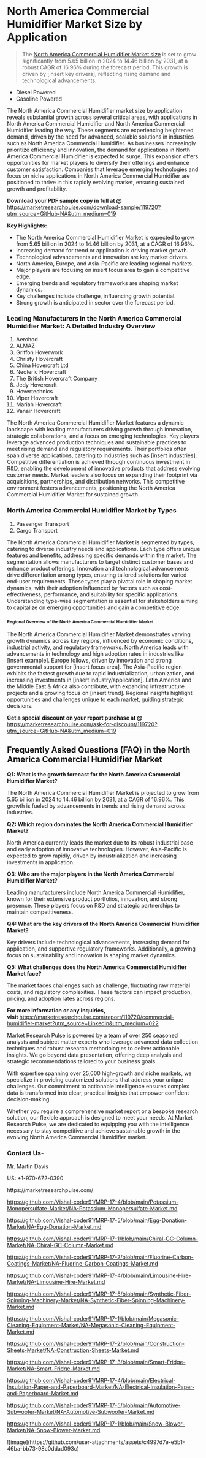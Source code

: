 <h1>North America Commercial Humidifier Market&nbsp;Size by Application</h1><blockquote><p>The <a href="https://marketresearchpulse.com/download-sample/119720?utm_source=GitHub-NA&amp;utm_medium=019">North America Commercial Humidifier Market size</a> is set to grow significantly from 5.65 billion in 2024 to 14.46 billion by 2031, at a robust CAGR of 16.96% during the forecast period. This growth is driven by [insert key drivers], reflecting rising demand and technological advancements.</p></blockquote><ul><li>Diesel Powered<li> Gasoline Powered</li></ul><p>The North America Commercial Humidifier market size by application reveals substantial growth across several critical areas, with applications in North America Commercial Humidifier and North America Commercial Humidifier leading the way. These segments are experiencing heightened demand, driven by the need for advanced, scalable solutions in industries such as North America Commercial Humidifier. As businesses increasingly prioritize efficiency and innovation, the demand for applications in North America Commercial Humidifier is expected to surge. This expansion offers opportunities for market players to diversify their offerings and enhance customer satisfaction. Companies that leverage emerging technologies and focus on niche applications in North America Commercial Humidifier are positioned to thrive in this rapidly evolving market, ensuring sustained growth and profitability.</p><p><strong>Download your PDF sample copy in full at @ </strong><a href="https://marketresearchpulse.com/download-sample/119720?utm_source=GitHub-NA&amp;utm_medium=019">https://marketresearchpulse.com/download-sample/119720?utm_source=GitHub-NA&amp;utm_medium=019</a></p><p><strong>Key Highlights: </strong></p><ul><li>The North America Commercial Humidifier Market is expected to grow from 5.65 billion in 2024 to 14.46 billion by 2031, at a CAGR of 16.96%.</li><li>Increasing demand for trend or application is driving market growth.</li><li>Technological advancements and innovation are key market drivers.</li><li>North America, Europe, and Asia-Pacific are leading regional markets.</li><li>Major players are focusing on insert focus area to gain a competitive edge.</li><li>Emerging trends and regulatory frameworks are shaping market dynamics.</li><li>Key challenges include challenge, influencing growth potential.</li><li>Strong growth is anticipated in sector over the forecast period.</li></ul><h3>Leading Manufacturers in the North America Commercial Humidifier Market: A Detailed Industry Overview</h3><ol><li>Aerohod</li><li>ALMAZ</li><li>Griffon Hoverwork</li><li>Christy Hovercraft</li><li>China Hovercraft Ltd</li><li>Neoteric Hovercraft</li><li>The British Hovercraft Company</li><li>Jedy Hovercraft</li><li>Hovertechnics</li><li>Viper Hovercraft</li><li>Mariah Hovercraft</li><li>Vanair Hovercraft</li></ol><div class="flex max-w-full flex-col flex-grow"><div class="min-h-8 text-message flex w-full flex-col items-end gap-2 whitespace-normal break-words [.text-message+&amp;]:mt-5" dir="auto" data-message-author-role="assistant" data-message-id="fd8432e4-4910-450d-b182-61b7bfb0a01f" data-message-model-slug="gpt-4o"><div class="flex w-full flex-col gap-1 empty:hidden first:pt-[3px]"><div class="markdown prose w-full break-words dark:prose-invert light"><p>The North America Commercial Humidifier Market features a dynamic landscape with leading manufacturers driving growth through innovation, strategic collaborations, and a focus on emerging technologies. Key players leverage advanced production techniques and sustainable practices to meet rising demand and regulatory requirements. Their portfolios often span diverse applications, catering to industries such as [insert industries]. Competitive differentiation is achieved through continuous investment in R&amp;D, enabling the development of innovative products that address evolving customer needs. Market leaders also focus on expanding their footprint via acquisitions, partnerships, and distribution networks. This competitive environment fosters advancements, positioning the North America Commercial Humidifier Market for sustained growth.</p></div></div></div></div><h3>North America Commercial Humidifier Market by Types</h3><ol><li>Passenger Transport<li> Cargo Transport</li></ol><div class="flex max-w-full flex-col flex-grow"><div class="min-h-8 text-message flex w-full flex-col items-end gap-2 whitespace-normal break-words [.text-message+&amp;]:mt-5" dir="auto" data-message-author-role="assistant" data-message-id="084470be-0bb7-4664-bddf-5156b4f41249" data-message-model-slug="gpt-4o-mini"><div class="flex w-full flex-col gap-1 empty:hidden first:pt-[3px]"><div class="markdown prose w-full break-words dark:prose-invert light"><p>The North America Commercial Humidifier Market is segmented by types, catering to diverse industry needs and applications. Each type offers unique features and benefits, addressing specific demands within the market. The segmentation allows manufacturers to target distinct customer bases and enhance product offerings. Innovation and technological advancements drive differentiation among types, ensuring tailored solutions for varied end-user requirements. These types play a pivotal role in shaping market dynamics, with their adoption influenced by factors such as cost-effectiveness, performance, and suitability for specific applications. Understanding type-wise segmentation is essential for stakeholders aiming to capitalize on emerging opportunities and gain a competitive edge.</p></div></div></div></div><h3><span style="font-size: 11px;">Regional Overview of the North America Commercial Humidifier Market</span></h3><div class="flex max-w-full flex-col flex-grow"><div class="min-h-8 text-message flex w-full flex-col items-end gap-2 whitespace-normal break-words [.text-message+&amp;]:mt-5" dir="auto" data-message-author-role="assistant" data-message-id="e9038762-ce64-4e30-91c9-9bd413514231" data-message-model-slug="gpt-4o-mini"><div class="flex w-full flex-col gap-1 empty:hidden first:pt-[3px]"><div class="markdown prose w-full break-words dark:prose-invert light"><p>The North America Commercial Humidifier Market demonstrates varying growth dynamics across key regions, influenced by economic conditions, industrial activity, and regulatory frameworks. North America leads with advancements in technology and high adoption rates in industries like [insert example]. Europe follows, driven by innovation and strong governmental support for [insert focus area]. The Asia-Pacific region exhibits the fastest growth due to rapid industrialization, urbanization, and increasing investments in [insert industry/application]. Latin America and the Middle East &amp; Africa also contribute, with expanding infrastructure projects and a growing focus on [insert trend]. Regional insights highlight opportunities and challenges unique to each market, guiding strategic decisions.</p></div></div></div></div><p><strong>Get a special discount on your report purchase at @ </strong><a href="https://marketresearchpulse.com/ask-for-discount/119720?utm_source=GitHub-NA&amp;utm_medium=019">https://marketresearchpulse.com/ask-for-discount/119720?utm_source=GitHub-NA&amp;utm_medium=019</a></p><h2>Frequently Asked Questions (FAQ) in the North America Commercial Humidifier Market</h2><p><strong>Q1: What is the growth forecast for the North America Commercial Humidifier Market?</strong></p><p>The North America Commercial Humidifier Market is projected to grow from 5.65 billion in 2024 to 14.46 billion by 2031, at a CAGR of 16.96%. This growth is fueled by advancements in trends and rising demand across industries.</p><p><strong>Q2: Which region dominates the North America Commercial Humidifier Market?</strong></p><p>North America currently leads the market due to its robust industrial base and early adoption of innovative technologies. However, Asia-Pacific is expected to grow rapidly, driven by industrialization and increasing investments in application.</p><p><strong>Q3: Who are the major players in the North America Commercial Humidifier Market?</strong></p><p>Leading manufacturers include North America Commercial Humidifier, known for their extensive product portfolios, innovation, and strong presence. These players focus on R&amp;D and strategic partnerships to maintain competitiveness.</p><p><strong>Q4: What are the key drivers of the North America Commercial Humidifier Market?</strong></p><p>Key drivers include technological advancements, increasing demand for application, and supportive regulatory frameworks. Additionally, a growing focus on sustainability and innovation is shaping market dynamics.</p><p><strong>Q5: What challenges does the North America Commercial Humidifier Market face?</strong></p><p>The market faces challenges such as challenge, fluctuating raw material costs, and regulatory complexities. These factors can impact production, pricing, and adoption rates across regions.</p><p><strong>For more information or any inquiries, visit&nbsp;</strong><a href="https://marketresearchpulse.com/report/119720/commercial-humidifier-market?utm_source=Linkedin&utm_medium=022">https://marketresearchpulse.com/report/119720/commercial-humidifier-market?utm_source=Linkedin&utm_medium=022</a></p><p>Market Research Pulse is powered by a team of over 250 seasoned analysts and subject matter experts who leverage advanced data collection techniques and robust research methodologies to deliver actionable insights. We go beyond data presentation, offering deep analysis and strategic recommendations tailored to your business goals.</p><p>With expertise spanning over 25,000 high-growth and niche markets, we specialize in providing customized solutions that address your unique challenges. Our commitment to actionable intelligence ensures complex data is transformed into clear, practical insights that empower confident decision-making.</p><p>Whether you require a comprehensive market report or a bespoke research solution, our flexible approach is designed to meet your needs. At Market Research Pulse, we are dedicated to equipping you with the intelligence necessary to stay competitive and achieve sustainable growth in the evolving North America Commercial Humidifier market.</p><h3><strong>Contact Us-</strong></h3><p>Mr. Martin Davis</p><p>US: +1-970-672-0390</p><p>https://marketresearchpulse.com/</p><p><a href="https://github.com/Vishal-coder91/MRP-17-4/blob/main/Potassium-Monopersulfate-Market/NA-Potassium-Monopersulfate-Market.md">https://github.com/Vishal-coder91/MRP-17-4/blob/main/Potassium-Monopersulfate-Market/NA-Potassium-Monopersulfate-Market.md</a></p><p><a href="https://github.com/Vishal-coder91/MRP-17-5/blob/main/Egg-Donation-Market/NA-Egg-Donation-Market.md">https://github.com/Vishal-coder91/MRP-17-5/blob/main/Egg-Donation-Market/NA-Egg-Donation-Market.md</a></p><p><a href="https://github.com/Vishal-coder91/MRP-17-1/blob/main/Chiral-GC-Column-Market/NA-Chiral-GC-Column-Market.md">https://github.com/Vishal-coder91/MRP-17-1/blob/main/Chiral-GC-Column-Market/NA-Chiral-GC-Column-Market.md</a></p><p><a href="https://github.com/Vishal-coder91/MRP-17-2/blob/main/Fluorine-Carbon-Coatings-Market/NA-Fluorine-Carbon-Coatings-Market.md">https://github.com/Vishal-coder91/MRP-17-2/blob/main/Fluorine-Carbon-Coatings-Market/NA-Fluorine-Carbon-Coatings-Market.md</a></p><p><a href="https://github.com/Vishal-coder91/MRP-17-4/blob/main/Limousine-Hire-Market/NA-Limousine-Hire-Market.md">https://github.com/Vishal-coder91/MRP-17-4/blob/main/Limousine-Hire-Market/NA-Limousine-Hire-Market.md</a></p><p><a href="https://github.com/Vishal-coder91/MRP-17-5/blob/main/Synthetic-Fiber-Spinning-Machinery-Market/NA-Synthetic-Fiber-Spinning-Machinery-Market.md">https://github.com/Vishal-coder91/MRP-17-5/blob/main/Synthetic-Fiber-Spinning-Machinery-Market/NA-Synthetic-Fiber-Spinning-Machinery-Market.md</a></p><p><a href="https://github.com/Vishal-coder91/MRP-17-1/blob/main/Megasonic-Cleaning-Equipment-Market/NA-Megasonic-Cleaning-Equipment-Market.md">https://github.com/Vishal-coder91/MRP-17-1/blob/main/Megasonic-Cleaning-Equipment-Market/NA-Megasonic-Cleaning-Equipment-Market.md</a></p><p><a href="https://github.com/Vishal-coder91/MRP-17-2/blob/main/Construction-Sheets-Market/NA-Construction-Sheets-Market.md">https://github.com/Vishal-coder91/MRP-17-2/blob/main/Construction-Sheets-Market/NA-Construction-Sheets-Market.md</a></p><p><a href="https://github.com/Vishal-coder91/MRP-17-3/blob/main/Smart-Fridge-Market/NA-Smart-Fridge-Market.md">https://github.com/Vishal-coder91/MRP-17-3/blob/main/Smart-Fridge-Market/NA-Smart-Fridge-Market.md</a></p><p><a href="https://github.com/Vishal-coder91/MRP-17-4/blob/main/Electrical-Insulation-Paper-and-Paperboard-Market/NA-Electrical-Insulation-Paper-and-Paperboard-Market.md">https://github.com/Vishal-coder91/MRP-17-4/blob/main/Electrical-Insulation-Paper-and-Paperboard-Market/NA-Electrical-Insulation-Paper-and-Paperboard-Market.md</a></p><p><a href="https://github.com/Vishal-coder91/MRP-17-5/blob/main/Automotive-Subwoofer-Market/NA-Automotive-Subwoofer-Market.md">https://github.com/Vishal-coder91/MRP-17-5/blob/main/Automotive-Subwoofer-Market/NA-Automotive-Subwoofer-Market.md</a></p><p><a href="https://github.com/Vishal-coder91/MRP-17-1/blob/main/Snow-Blower-Market/NA-Snow-Blower-Market.md">https://github.com/Vishal-coder91/MRP-17-1/blob/main/Snow-Blower-Market/NA-Snow-Blower-Market.md</a></p>
![image](https://github.com/user-attachments/assets/c4997d7e-e5b1-46ba-bb73-98c0ddad093c)

